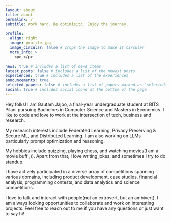 ```yaml
---
layout: about
title: about
permalink: /
subtitle: Work hard. Be optimisitc. Enjoy the journey.

profile:
  align: right
  image: profile.jpg
  image_circular: false # crops the image to make it circular
  more_info: >
    <p> </p>

news: true # includes a list of news items
latest_posts: false # includes a list of the newest posts
experiences: true # includes a list of the experiences
announcements: true
selected_papers: false # includes a list of papers marked as "selected={true}"
social: true # includes social icons at the bottom of the page
---
```


Hey folks! I am Gautam Jajoo, a final-year undergraduate student at BITS Pilani pursuing Bachelors in Computer Science and Masters in Economics. I like to code and love to work at the intersection of tech, business and research.

My research interests include Federated Learning, Privacy Preserving & Secure ML, and Distributed Learning. I am also working on LLMs particularly prompt optimization and reasoning.

My hobbies include quizzing, playing chess, and watching movies(I am a movie buff ;)). Apart from that, I love writing jokes, and sometimes I try to do standup.

I have actively participated in a diverse array of competitions spanning various domains, including product development, case studies, financial analysis, programming contests, and data analytics and science competitions.

I love to talk and interact with people(not an extrovert, but an ambivert). I am always looking opportunities to collaborate and work on interesting projects. Feel free to reach out to me if you have any questions or just want to say hi!

<!-- <p style="color: red;"><i> I am seeking funded opportunities to work during Jan-June 2025 </i></p> -->

<!-- --- -->

<!-- ## __research interests__

I am interested in  understanding how individuals perceive and interpret ambiguous information

--- -->
